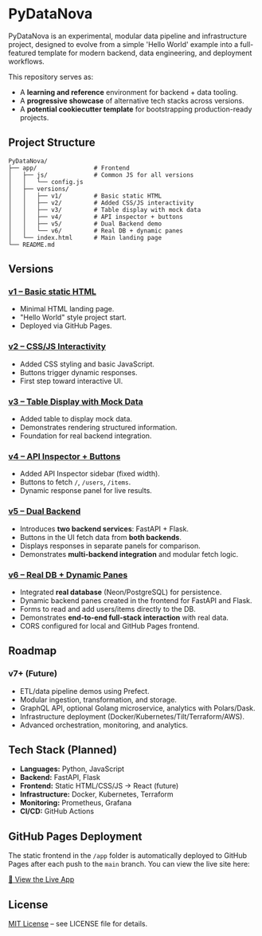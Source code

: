 # PyDataNova

PyDataNova is an experimental, modular data pipeline and infrastructure project, designed to evolve from a simple 'Hello World' example into a full-featured template for modern backend, data engineering, and deployment workflows.

This repository serves as:
- A **learning and reference** environment for backend + data tooling.
- A **progressive showcase** of alternative tech stacks across versions.
- A **potential cookiecutter template** for bootstrapping production-ready projects.

## Project Structure

```
PyDataNova/
├── app/                # Frontend
│   ├── js/             # Common JS for all versions
│   │   └── config.js
│   ├── versions/
│   │   ├── v1/         # Basic static HTML
│   │   ├── v2/         # Added CSS/JS interactivity
│   │   ├── v3/         # Table display with mock data
│   │   ├── v4/         # API inspector + buttons
│   │   ├── v5/         # Dual Backend demo
│   │   └── v6/         # Real DB + dynamic panes
│   └── index.html      # Main landing page
└── README.md
```

## Versions

### [v1 – Basic static HTML](#v1--basic-static-html)
- Minimal HTML landing page.
- "Hello World" style project start.
- Deployed via GitHub Pages.

### [v2 – CSS/JS Interactivity](#v2--cssjs-interactivity)
- Added CSS styling and basic JavaScript.
- Buttons trigger dynamic responses.
- First step toward interactive UI.

### [v3 – Table Display with Mock Data](#v3--table-display-with-mock-data)
- Added table to display mock data.
- Demonstrates rendering structured information.
- Foundation for real backend integration.

### [v4 – API Inspector + Buttons](#v4--api-inspector--buttons)
- Added API Inspector sidebar (fixed width).
- Buttons to fetch `/`, `/users`, `/items`.
- Dynamic response panel for live results.

### [v5 – Dual Backend](#v5--dual-backend)
- Introduces **two backend services**: FastAPI + Flask.
- Buttons in the UI fetch data from **both backends**.
- Displays responses in separate panels for comparison.
- Demonstrates **multi-backend integration** and modular fetch logic.

### [v6 – Real DB + Dynamic Panes](#v6--real-db--dynamic-panes)
- Integrated **real database** (Neon/PostgreSQL) for persistence.
- Dynamic backend panes created in the frontend for FastAPI and Flask.
- Forms to read and add users/items directly to the DB.
- Demonstrates **end-to-end full-stack interaction** with real data.
- CORS configured for local and GitHub Pages frontend.

## Roadmap
### v7+ (Future)
- ETL/data pipeline demos using Prefect.
- Modular ingestion, transformation, and storage.
- GraphQL API, optional Golang microservice, analytics with Polars/Dask.
- Infrastructure deployment (Docker/Kubernetes/Tilt/Terraform/AWS).
- Advanced orchestration, monitoring, and analytics.

## Tech Stack (Planned)
- **Languages:** Python, JavaScript
- **Backend:** FastAPI, Flask
- **Frontend:** Static HTML/CSS/JS → React (future)
- **Infrastructure:** Docker, Kubernetes, Terraform
- **Monitoring:** Prometheus, Grafana
- **CI/CD:** GitHub Actions

## GitHub Pages Deployment
The static frontend in the `/app` folder is automatically deployed to GitHub Pages after each push to the `main` branch. You can view the live site here:

[🚀 View the Live App](https://shadowwalkersb.github.io/PyDataNova/)

## License
[MIT License](LICENSE) – see LICENSE file for details.

